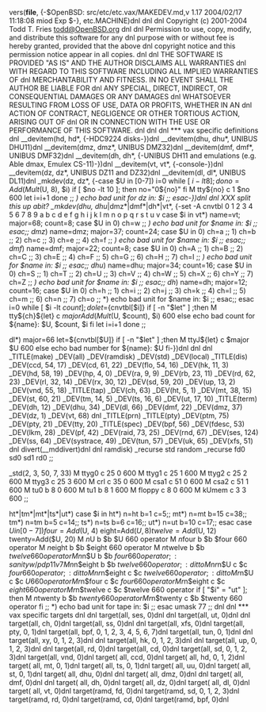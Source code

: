 vers(__file__,
	{-$OpenBSD: src/etc/etc.vax/MAKEDEV.md,v 1.17 2004/02/17 11:18:08 miod Exp $-},
etc.MACHINE)dnl
dnl
dnl Copyright (c) 2001-2004 Todd T. Fries <todd@OpenBSD.org>
dnl
dnl Permission to use, copy, modify, and distribute this software for any
dnl purpose with or without fee is hereby granted, provided that the above
dnl copyright notice and this permission notice appear in all copies.
dnl
dnl THE SOFTWARE IS PROVIDED "AS IS" AND THE AUTHOR DISCLAIMS ALL WARRANTIES
dnl WITH REGARD TO THIS SOFTWARE INCLUDING ALL IMPLIED WARRANTIES OF
dnl MERCHANTABILITY AND FITNESS. IN NO EVENT SHALL THE AUTHOR BE LIABLE FOR
dnl ANY SPECIAL, DIRECT, INDIRECT, OR CONSEQUENTIAL DAMAGES OR ANY DAMAGES
dnl WHATSOEVER RESULTING FROM LOSS OF USE, DATA OR PROFITS, WHETHER IN AN
dnl ACTION OF CONTRACT, NEGLIGENCE OR OTHER TORTIOUS ACTION, ARISING OUT OF
dnl OR IN CONNECTION WITH THE USE OR PERFORMANCE OF THIS SOFTWARE.
dnl
dnl
dnl *** vax specific definitions
dnl
__devitem(hd, hd*, {-HDC9224 disks-})dnl
__devitem(dhu, dhu*, UNIBUS DHU11)dnl
__devitem(dmz, dmz*, UNIBUS DMZ32)dnl
__devitem(dmf, dmf*, UNIBUS DMF32)dnl
__devitem(dh, dh*, {-UNIBUS DH11 and emulations (e.g. Able dmax, Emulex CS-11)-})dnl
__devitem(vt, vt*, {-console-})dnl
__devitem(dz, dz*, UNIBUS DZ11 and DZ32)dnl
__devitem(dl, dl*, UNIBUS DL11)dnl
_mkdev(dz, dz*,
{-case $U in
       [0-7])
	       i=0
	       while [ $i -lt 8 ]; do
		       no=Add(Mult($U, 8), $i)
		       if [ $no -lt 10 ]; then
			       no="0${no}"
		       fi
		       M tty${no} c 1 $no 600
		       let i=i+1
	       done
	       ;;
	*)
	       echo bad unit for dz in: $i
	       ;;
       esac-})dnl
dnl XXX split this up abit?
_mkdev(dhu, dhu*|dmz*|dmf*|dh*|vt*,
{-set -A cnvtbl 0 1 2 3 4 5 6 7 8 9 a b c d e f g h i j k l m n o p q r s t u v
	case $i in
	vt*)    name=vt; major=68; count=8;
		case $U in
		0) ch=w ;;
		*) echo bad unit for $name in: $i ;;
		esac;;
	dmz*)   name=dmz; major=37; count=24;
		case $U in
		0) ch=a ;; 1) ch=b ;; 2) ch=c ;; 3) ch=e ;; 4) ch=f ;;
		*) echo bad unit for $name in: $i ;;
		esac;;
	dmf*)   name=dmf; major=22; count=8;
		case $U in
		0) ch=A ;; 1) ch=B ;; 2) ch=C ;; 3) ch=E ;;
		4) ch=F ;; 5) ch=G ;; 6) ch=H ;; 7) ch=I ;;
		*) echo bad unit for $name in: $i ;;
		esac;;
	dhu*)   name=dhu; major=34; count=16;
		case $U in
		0) ch=S ;; 1) ch=T ;; 2) ch=U ;; 3) ch=V ;;
		4) ch=W ;; 5) ch=X ;; 6) ch=Y ;; 7) ch=Z ;;
		*) echo bad unit for $name in: $i ;;
		esac;;
	dh*)    name=dh; major=12; count=16;
		case $U in
		0) ch=h ;; 1) ch=i ;; 2) ch=j ;; 3) ch=k ;;
		4) ch=l ;; 5) ch=m ;; 6) ch=n ;; 7) ch=o ;;
		*) echo bad unit for $name in: $i ;;
		esac;;
	esac
	i=0
	while [ $i -lt $count ]; do
		let=${cnvtbl[$i]}
		if [ -n "$let" ] ;then
			M tty${ch}${let} c $major Add(Mult($U, $count), $i) 600
		else
			echo bad count for ${name}: $U, $count, $i
		fi
		let i=i+1
	done
	;;

dl*)
	major=66
	let=${cnvtbl[$U]}
	if [ -n "$let" ] ;then
		M ttyJ${let} c $major $U 600
	else
		echo bad number for ${name}: $U
	fi-})dnl
dnl
dnl
_TITLE(make)
_DEV(all)
_DEV(ramdisk)
_DEV(std)
_DEV(local)
_TITLE(dis)
_DEV(ccd, 54, 17)
_DEV(cd, 61, 22)
_DEV(flo, 54, 16)
_DEV(hk, 11, 3)
_DEV(hd, 58, 19)
_DEV(hp, 4, 0)
_DEV(ra, 9, 9)
_DEV(rb, 23, 11)
_DEV(rd, 62, 23)
_DEV(rl, 32, 14)
_DEV(rx, 30, 12)
_DEV(sd, 59, 20)
_DEV(up, 13, 2)
_DEV(vnd, 55, 18)
_TITLE(tap)
_DEV(ch, 63)
_DEV(ht, 5, 1)
_DEV(mt, 38, 15)
_DEV(st, 60, 21)
_DEV(tm, 14, 5)
_DEV(ts, 16, 6)
_DEV(ut, 17, 10)
_TITLE(term)
_DEV(dh, 12)
_DEV(dhu, 34)
_DEV(dl, 66)
_DEV(dmf, 22)
_DEV(dmz, 37)
_DEV(dz, 1)
_DEV(vt, 68)
dnl _TITLE(prn)
_TITLE(pty)
_DEV(ptm, 75)
_DEV(pty, 21)
_DEV(tty, 20)
_TITLE(spec)
_DEV(bpf, 56)
_DEV(fdesc, 53)
_DEV(lkm, 28)
_DEV(pf, 42)
_DEV(raid, 73, 25)
_DEV(rnd, 67)
_DEV(ses, 124)
_DEV(ss, 64)
_DEV(systrace, 49)
_DEV(tun, 57)
_DEV(uk, 65)
_DEV(xfs, 51)
dnl
divert(__mddivert)dnl
dnl
ramdisk)
	_recurse std random
	_recurse fd0 sd0 sd1 rd0
	;;

_std(2, 3, 50, 7, 33)
	M ttyg0		c 25 0 600
	M ttyg1		c 25 1 600
	M ttyg2		c 25 2 600
	M ttyg3		c 25 3 600
	M crl		c 35 0 600
	M csa1		c 51 0 600
	M csa2		c 51 1 600
	M tu0		b 8 0 600
	M tu1		b 8 1 600
	M floppy	c 8 0 600
	M kUmem		c 3 3 600
	;;

ht*|tm*|mt*|ts*|ut*)
	case $i in
	ht*) n=ht b=1 c=5;;
	mt*) n=mt b=15 c=38;;
	tm*) n=tm b=5 c=14;;
	ts*) n=ts b=6 c=16;;
	ut*) n=ut b=10 c=17;;
	esac
	case $U in
	[0-7])
		four=Add($U, 4)
		eight=Add($U, 8)
		twelve=Add($U, 12)
		twenty=Add($U, 20)
		M $n$U		b $b $U	660 operator
		M $n$four	b $b $four	660 operator
		M $n$eight	b $b $eight	660 operator
		M $n$twelve	b $b $twelve	660 operator
		M n$n$U		b $b $four	660 operator;: sanity w/pdp11 v7
		M n$n$eight	b $b $twelve	660 operator;: ditto
		M nr$n$U	c $c $four	660 operator;: ditto
		M nr$n$eight	c $c $twelve	660 operator;: ditto
		M r$n$U		c $c $U		660 operator
		M r$n$four	c $c $four	660 operator
		M r$n$eight	c $c $eight	660 operator
		M r$n$twelve	c $c $twelve	660 operator
		if [ "$i" = "ut" ];
		then
			M $n$twenty	b $b $twenty 660 operator
			M r$n$twenty	c $b $twenty 660 operator
		fi
		;;
	*)
		echo bad unit for tape in: $i
		;;
	esac
	umask 77
	;;
dnl
dnl *** vax specific targets
dnl
dnl target(all, ses, 0)dnl
dnl target(all, ut, 0)dnl
dnl target(all, ch, 0)dnl
target(all, ss, 0)dnl
dnl target(all, xfs, 0)dnl
target(all, pty, 0, 1)dnl
target(all, bpf, 0, 1, 2, 3, 4, 5, 6, 7)dnl
target(all, tun, 0, 1)dnl
dnl target(all, xy, 0, 1, 2, 3)dnl
dnl target(all, hk, 0, 1, 2, 3)dnl
dnl target(all, up, 0, 1, 2, 3)dnl
dnl target(all, rd, 0)dnl
target(all, cd, 0)dnl
target(all, sd, 0, 1, 2, 3)dnl
target(all, vnd, 0)dnl
target( all, ccd, 0)dnl
target( all, hd, 0, 1, 2)dnl
target( all, mt, 0, 1)dnl
target( all, ts, 0, 1)dnl
target( all, uu, 0)dnl
target( all, st, 0, 1)dnl
target( all, dhu, 0)dnl
dnl target( all, dmz, 0)dnl
dnl target( all, dmf, 0)dnl
dnl target( all, dh, 0)dnl
target( all, dz, 0)dnl
target( all, dl, 0)dnl
target( all, vt, 0)dnl
target(ramd, fd, 0)dnl
target(ramd, sd, 0, 1, 2, 3)dnl
target(ramd, rd, 0)dnl
target(ramd, cd, 0)dnl
target(ramd, bpf, 0)dnl
